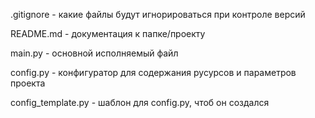 .gitignore - какие файлы будут игнорироваться при контроле версий

README.md - документация к папке/проекту

main.py - основной исполняемый файл

config.py - конфигуратор для содержания русурсов и параметров проекта

config_template.py - шаблон для config.py, чтоб он создался